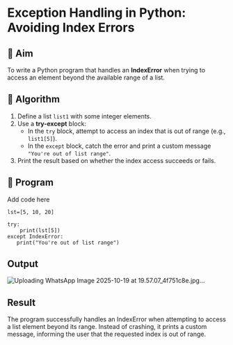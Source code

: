 # Exception Handling in Python: Avoiding Index Errors

## 🎯 Aim
To write a Python program that handles an **IndexError** when trying to access an element beyond the available range of a list.

## 🧠 Algorithm
1. Define a list `list1` with some integer elements.
2. Use a **try-except** block:
   - In the `try` block, attempt to access an index that is out of range (e.g., `list1[5]`).
   - In the `except` block, catch the error and print a custom message `"You're out of list range"`.
3. Print the result based on whether the index access succeeds or fails.

## 🧾 Program
Add code here
```
lst=[5, 10, 20]

try:
    print(lst[5])
except IndexError:
   print("You're out of list range")
```


## Output
![Uploading WhatsApp Image 2025-10-19 at 19.57.07_4f751c8e.jpg…]()


## Result
The program successfully handles an IndexError when attempting to access a list element beyond its range.
Instead of crashing, it prints a custom message, informing the user that the requested index is out of range.
